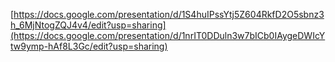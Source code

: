 [https://docs.google.com/presentation/d/1S4huIPssYtj5Z604RkfD2O5sbnz3h_6MjNtogZQJ4v4/edit?usp=sharing](https://docs.google.com/presentation/d/1nrIT0DDuln3w7bICb0IAygeDWIcYtw9ymp-hAf8L3Gc/edit?usp=sharing)

